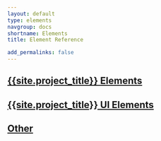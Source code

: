 ```yaml
---
layout: default
type: elements
navgroup: docs
shortname: Elements
title: Element Reference

add_permalinks: false
---
```


## [{{site.project_title}} Elements](polymer-elements.html)

## [{{site.project_title}} UI Elements](polymer-elements.html)

## [Other](polymer-elements.html)